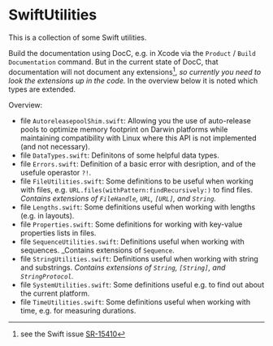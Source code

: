 # SwiftUtilities

This is a collection of some Swift utilities.

Build the documentation using DocC, e.g. in Xcode via the `Product` / `Build Documentation` command. But in the current state of DocC, that documentation will not document any extensions[^1], _so currently you need to look the extensions up in the code._ In the overview below it is noted which types are extended.

[^1]: see the Swift issue [SR-15410](https://github.com/apple/swift-docc/issues/210)

Overview:

- file `AutoreleasepoolShim.swift`: Allowing you the use of auto-release pools to optimize memory footprint on Darwin platforms while maintaining compatibility with Linux where this API is not implemented (and not necessary).
- file `DataTypes.swift`: Definitons of some helpful data types.
- file `Errors.swift`: Definition of a basic error with desription, and of the usefule operastor `?!`.
- file `FileUtilities.swift`: Some definitions to be useful when working with files, e.g. `URL.files(withPattern:findRecursively:)` to find files. _Contains extensions of `FileHandle`, `URL`, `[URL]`, and `String`._
- file `Lengths.swift`: Some definitions useful when working with lengths (e.g. in layouts).
- file `Properties.swift`: Some definitions for working with key-value properties lists in files.
- file `SequenceUtilities.swift`: Definitions useful when working with sequences. _Contains extensions of `Sequence`.
- file `StringUtilities.swift`: Definitions useful when working with string and substrings. _Contains extensions of `String`, `[String]`, and `StringProtocol`._
- file `SystemUtilities.swift`: Some definitions useful e.g. to find out about the current platform.
- file `TimeUtilities.swift`: Some definitions useful when working with time, e.g. for measuring durations.
